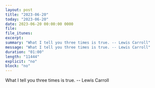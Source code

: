 ```yaml
---
layout: post
title: "2023-06-20"
today: "2023-06-20"
date: 2023-06-20 00:00:00 0000
file:
file_itunes:
excerpt:
summary: "What I tell you three times is true. -- Lewis Carroll"
message: "What I tell you three times is true. -- Lewis Carroll"
duration: "01:00"
length: "11444"
explicit: "no"
block: "no"
---
```

What I tell you three times is true. -- Lewis Carroll

